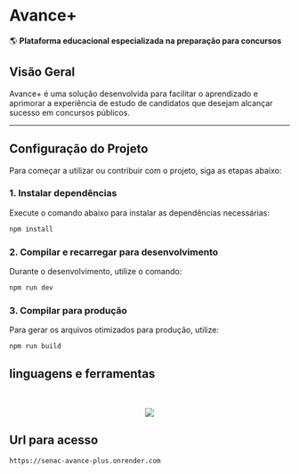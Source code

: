 


# **Avance+**  
🌎 **Plataforma educacional especializada na preparação para concursos**  

## **Visão Geral**  
Avance+ é uma solução desenvolvida para facilitar o aprendizado e aprimorar a experiência de estudo de candidatos que desejam alcançar sucesso em concursos públicos.

---

## **Configuração do Projeto**  
Para começar a utilizar ou contribuir com o projeto, siga as etapas abaixo:

### **1. Instalar dependências**  
Execute o comando abaixo para instalar as dependências necessárias:  
```sh
npm install

```
### **2. Compilar e recarregar para desenvolvimento**  
Durante o desenvolvimento, utilize o comando:
```sh
npm run dev
```

### **3. Compilar para produção**  
Para gerar os arquivos otimizados para produção, utilize:
```sh
npm run build
```
## **linguagens e ferramentas** 
<br>
<p align="center">
    <img src="https://skillicons.dev/icons?i=vscode,vue,typescript,javascript,html,css,vite" />
</p>

## **Url para acesso** 
```sh
https://senac-avance-plus.onrender.com
```
